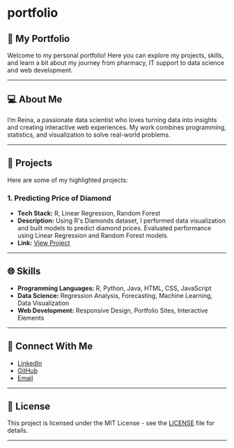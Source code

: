 # portfolio

## 🌟 My Portfolio

Welcome to my personal portfolio! Here you can explore my projects, skills, and learn a bit about my journey from pharmacy, IT support to data science and web development.

---

## 💻 About Me

I’m Reina, a passionate data scientist who loves turning data into insights and creating interactive web experiences. My work combines programming, statistics, and visualization to solve real-world problems.

---

## 📂 Projects

Here are some of my highlighted projects:

### 1. Predicting Price of Diamond
- **Tech Stack:** R, Linear Regression, Random Forest
- **Description:** Using R's Diamonds dataset, I performed data visualization and built models to predict diamond prices. Evaluated performance using Linear Regression and Random Forest models.
- **Link:** [View Project](projects/diamonds_portfolio.html)

---

## 🌐 Skills

- **Programming Languages:** R, Python, Java, HTML, CSS, JavaScript
- **Data Science:** Regression Analysis, Forecasting, Machine Learning, Data Visualization
- **Web Development:** Responsive Design, Portfolio Sites, Interactive Elements

---

## 🔗 Connect With Me

- [LinkedIn](https://www.linkedin.com/in/reijkg2904/)
- [GitHub](https://github.com/reijkg2904)
- [Email](mailto:r.eina.kaino@gmail.com)

---

## 📄 License

This project is licensed under the MIT License - see the [LICENSE](LICENSE) file for details.

---

